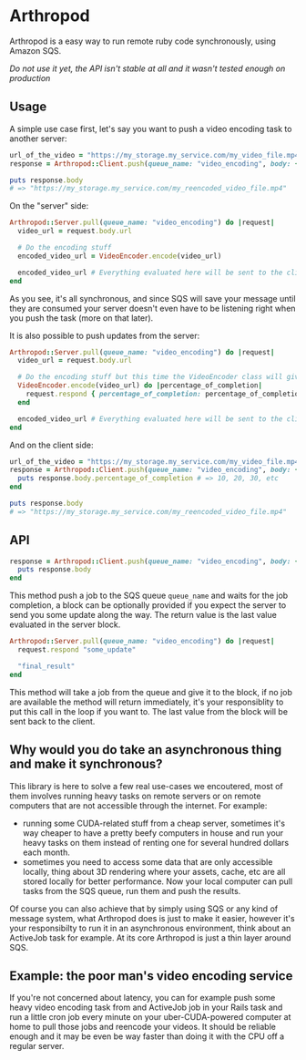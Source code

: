 # Arthropod

Arthropod is a easy way to run remote ruby code synchronously, using Amazon SQS.

*Do not use it yet, the API isn't stable at all and it wasn't tested enough on production*

## Usage

A simple use case first, let's say you want to push a video encoding task to another server:

```ruby
url_of_the_video = "https://my_storage.my_service.com/my_video_file.mp4"
response = Arthropod::Client.push(queue_name: "video_encoding", body: { url: url_of_the_video })

puts response.body
# => "https://my_storage.my_service.com/my_reencoded_video_file.mp4"
```

On the "server" side:

```ruby
Arthropod::Server.pull(queue_name: "video_encoding") do |request|
  video_url = request.body.url

  # Do the encoding stuff
  encoded_video_url = VideoEncoder.encode(video_url)

  encoded_video_url # Everything evaluated here will be sent to the client
end
```

As you see, it's all synchronous, and since SQS will save your message until they are consumed your server doesn't even have to be listening right when you push the task (more on that later).

It is also possible to push updates from the server:

```ruby
Arthropod::Server.pull(queue_name: "video_encoding") do |request|
  video_url = request.body.url

  # Do the encoding stuff but this time the VideoEncoder class will give you a percentage of completion
  VideoEncoder.encode(video_url) do |percentage_of_completion|
    request.respond { percentage_of_completion: percentage_of_completion }
  end

  encoded_video_url # Everything evaluated here will be sent to the client
end
```

And on the client side:

```ruby
url_of_the_video = "https://my_storage.my_service.com/my_video_file.mp4"
response = Arthropod::Client.push(queue_name: "video_encoding", body: { url: url_of_the_video }) do |response|
  puts response.body.percentage_of_completion # => 10, 20, 30, etc
end

puts response.body
# => "https://my_storage.my_service.com/my_reencoded_video_file.mp4"
```

## API

```ruby
response = Arthropod::Client.push(queue_name: "video_encoding", body: { url: url_of_the_video }) do |response|
  puts response.body
end
```

This method push a job to the SQS queue `queue_name` and waits for the job completion, a block can be optionally provided if you expect the server to send you some update along the way. The return value is the last value evaluated in the server block.

```ruby
Arthropod::Server.pull(queue_name: "video_encoding") do |request|
  request.respond "some_update"

  "final_result"
end
```

This method will take a job from the queue and give it to the block, if no job are available the method will return immediately, it's your responsiblity to put this call in the loop if you want to. The last value from the block will be sent back to the client.

## Why would you do take an asynchronous thing and make it synchronous?

This library is here to solve a few real use-cases we encoutered, most of them involves running heavy tasks on remote servers or on remote computers that are not accessible through the internet. For example:

* running some CUDA-related stuff from a cheap server, sometimes it's way cheaper to have a pretty beefy computers in house and run your heavy tasks on them instead of renting one for several hundred dollars each month.
* sometimes you need to access some data that are only accessible locally, thing about 3D rendering where your assets, cache, etc are all stored locally for better performance. Now your local computer can pull tasks from the SQS queue, run them and push the results.

Of course you can also achieve that by simply using SQS or any kind of message system, what Arthropod does is just to make it easier, however it's your responsibilty to run it in an asynchronous environment, think about an ActiveJob task for example. At its core Arthropod is just a thin layer around SQS.

## Example: the poor man's video encoding service

If you're not concerned about latency, you can for example push some heavy video encoding task from and ActiveJob job in your Rails task and run a little cron job every minute on your uber-CUDA-powered computer at home to pull those jobs and reencode your videos. It should be reliable enough and it may be even be way faster than doing it with the CPU off a regular server.
